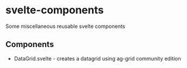 # svelte-components
Some miscellaneous reusable svelte components

## Components

* DataGrid.svelte - creates a datagrid using ag-grid community edition

